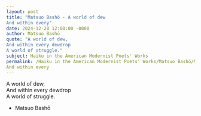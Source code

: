 ```yaml
---
layout: post
title: "Matsuo Bashō - A world of dew  
And within every"
date: 2024-12-28 12:00:00 -0000
author: Matsuo Bashō
quote: "A world of dew,  
And within every dewdrop  
A world of struggle."
subject: Haiku in the American Modernist Poets' Works
permalink: /Haiku in the American Modernist Poets' Works/Matsuo Bashō/Matsuo Bashō - A world of dew  
And within every
---
```


A world of dew,  
And within every dewdrop  
A world of struggle.

- Matsuo Bashō
